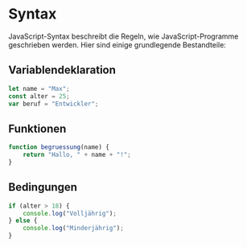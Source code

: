 # Syntax

JavaScript-Syntax beschreibt die Regeln, wie JavaScript-Programme geschrieben werden. Hier sind einige grundlegende Bestandteile:

## Variablendeklaration
```javascript
let name = "Max";
const alter = 25;
var beruf = "Entwickler";
```

## Funktionen
```javascript
function begruessung(name) {
    return "Hallo, " + name + "!";
}
```

## Bedingungen
```javascript
if (alter > 18) {
    console.log("Volljährig");
} else {
    console.log("Minderjährig");
}
```
